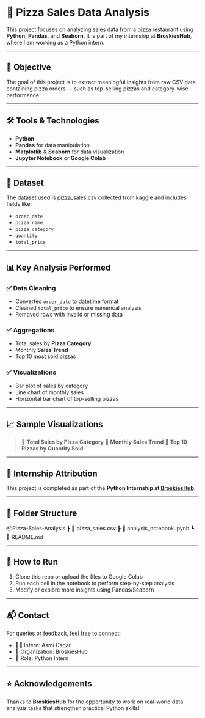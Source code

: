 # 🍕 Pizza Sales Data Analysis

This project focuses on analyzing sales data from a pizza restaurant using **Python**, **Pandas**, and **Seaborn**. It is part of my internship at **BroskiesHub**, where I am working as a Python intern.

---

## 📌 Objective

The goal of this project is to extract meaningful insights from raw CSV data containing pizza orders — such as top-selling pizzas and category-wise performance.

---

## 🛠️ Tools & Technologies

- **Python**
- **Pandas** for data manipulation
- **Matplotlib** & **Seaborn** for data visualization
- **Jupyter Notebook** or **Google Colab**

---

## 📂 Dataset

The dataset used is [pizza_sales.csv](https://www.kaggle.com/datasets/nextmillionaire/pizza-sales-dataset) collected from kaggle and includes fields like:
- `order_date`
- `pizza_name`
- `pizza_category`
- `quantity`
- `total_price`

---

## 📊 Key Analysis Performed

### ✅ Data Cleaning
- Converted `order_date` to datetime format
- Cleaned `total_price` to ensure numerical analysis
- Removed rows with invalid or missing data

### ✅ Aggregations
- Total sales by **Pizza Category**
- Monthly **Sales Trend**
- Top 10 most sold pizzas

### ✅ Visualizations
- Bar plot of sales by category
- Line chart of monthly sales
- Horizontal bar chart of top-selling pizzas

---

## 📈 Sample Visualizations

> 🧀 **Total Sales by Pizza Category**
> 📅 **Monthly Sales Trend**
> 🥇 **Top 10 Pizzas by Quantity Sold**

---

## 🤝 Internship Attribution

This project is completed as part of the **Python Internship at [BroskiesHub](https://github.com/BroskiesHub)**.

---

## 📁 Folder Structure

📦Pizza-Sales-Analysis
┣ 📄 pizza_sales.csv
┣ 📄 analysis_notebook.ipynb
┗ 📄 README.md


---

## 🚀 How to Run

1. Clone this repo or upload the files to Google Colab
2. Run each cell in the notebook to perform step-by-step analysis
3. Modify or explore more insights using Pandas/Seaborn

---

## 📬 Contact

For queries or feedback, feel free to connect:

- 🧑‍💻 Intern: Asmi Dagar  
- 🏢 Organization: BroskiesHub  
- 💼 Role: Python Intern

---

## ⭐ Acknowledgements

Thanks to **BroskiesHub** for the opportunity to work on real-world data analysis tasks that strengthen practical Python skills!

